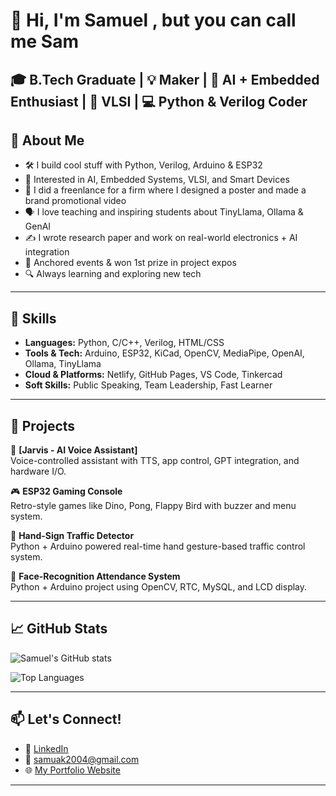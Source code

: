 # 👋 Hi, I'm Samuel , but you can call me Sam

🎓 B.Tech Graduate | 💡 Maker | 🧠 AI + Embedded Enthusiast | 🔧 VLSI | 💻 Python & Verilog Coder
---

## 🚀 About Me

- 🛠️ I build cool stuff with Python, Verilog, Arduino & ESP32
- 🧠 Interested in AI, Embedded Systems, VLSI, and Smart Devices
- 🎥 I did a freenlance for a firm where I designed a poster and made a brand promotional video
- 🗣️ I love teaching and inspiring students about TinyLlama, Ollama & GenAI
- ✍️ I wrote research paper and work on real-world electronics + AI integration
- 🎤 Anchored events & won 1st prize in project expos
- 🔍 Always learning and exploring new tech

---

## 🧰 Skills

- **Languages:** Python, C/C++, Verilog, HTML/CSS
- **Tools & Tech:** Arduino, ESP32, KiCad, OpenCV, MediaPipe, OpenAI, Ollama, TinyLlama
- **Cloud & Platforms:** Netlify, GitHub Pages, VS Code, Tinkercad
- **Soft Skills:** Public Speaking, Team Leadership, Fast Learner

---

## 🧠 Projects

🚀 **[Jarvis - AI Voice Assistant]**  
Voice-controlled assistant with TTS, app control, GPT integration, and hardware I/O.

🎮 **ESP32 Gaming Console**  
Retro-style games like Dino, Pong, Flappy Bird with buzzer and menu system.

🧪 **Hand-Sign Traffic Detector**  
Python + Arduino powered real-time hand gesture-based traffic control system.

📅 **Face-Recognition Attendance System**  
Python + Arduino project using OpenCV, RTC, MySQL, and LCD display.

---

## 📈 GitHub Stats

![Samuel's GitHub stats](https://github-readme-stats.vercel.app/api?username=Abraham-Samuel470&show_icons=true&theme=react)

![Top Languages](https://github-readme-stats.vercel.app/api/top-langs/?username=Abraham-Samuel470&layout=compact&theme=react)

---

## 📫 Let's Connect!

- 💼 [LinkedIn]([https://www.linkedin.com/in/your-link-here](https://www.linkedin.com/in/abraham-samuel470/))
- 📧 samuak2004@gmail.com
- 🌐 [My Portfolio Website](https://abrahamsamuel470.netlify.app/)

---
